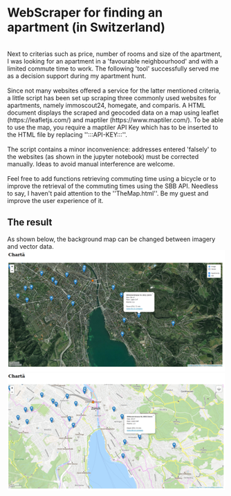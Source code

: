 # WebScraper for finding an apartment (in Switzerland)
<br>
Next to criterias such as price, number of rooms and size of the apartment, I was looking for an apartment in a 'favourable neighbourhood' and with a limited commute time to work.
The following 'tool' successfully served me as a decision support during my apartment hunt.
<br>    
<br>
Since not many websites offered a service for the latter mentioned criteria, a little script has been set up scraping three commonly used websites for apartments, 
namely immoscout24, homegate, and comparis. A HTML document displays the scraped and geocoded data on a map using leaflet (https://leafletjs.com/) and 
maptiler (https://www.maptiler.com/). To be able to use 
the map, you require a maptiler API Key which has to be inserted to the HTML file by replacing '':::API-KEY:::''. 
<br>    
<br>
The script contains a minor inconvenience: addresses entered 'falsely' to the websites (as shown in the jupyter notebook) must be corrected manually. 
Ideas to avoid manual interference are welcome. 
<br>    
<br>
Feel free to add functions retrieving commuting time using a bicycle or to improve the retrieval of the commuting times using the SBB API. 
Needless to say, I haven't paid attention to the ''TheMap.html''. Be my guest and improve the user experience of it. 

## The result
As shown below, the background map can be changed between imagery and vector data. 
![Map view 1](https://github.com/kahya-se/WebScraper_ApartmentsInSwitzerland/blob/main/imgs/example02.png?raw=true)
![Map view 2](https://github.com/kahya-se/WebScraper_ApartmentsInSwitzerland/blob/main/imgs/example03.png?raw=true)
